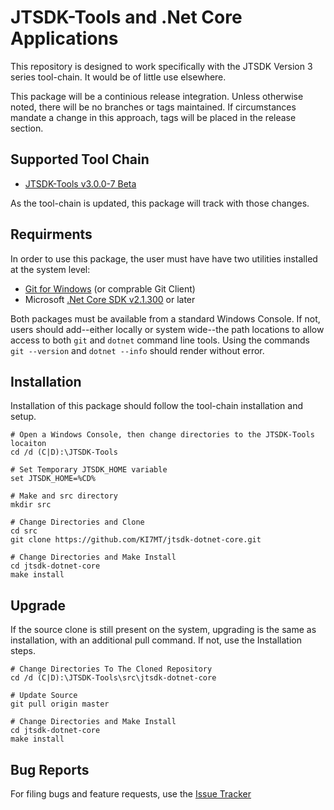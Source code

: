 # JTSDK-Tools and .Net Core Applications
This repository is designed to work specifically with the JTSDK Version 3 series
tool-chain. It would be of little use elsewhere.

This package will be a continious release integration. Unless otherwise
noted, there will be no branches or tags maintained. If circumstances mandate a
change in this approach, tags will be placed in the release section.

## Supported Tool Chain
* [JTSDK-Tools v3.0.0-7 Beta](https://sourceforge.net/projects/jtsdk/files/win32/3.0.0/beta-testing/)

As the tool-chain is updated, this package will track with those changes.

## Requirments
In order to use this package, the user must have have two utilities installed at
the system level:
* [Git for Windows](https://git-scm.com/) (or comprable Git Client)
* Microsoft [.Net Core SDK v2.1.300](https://www.microsoft.com/net/download/windows)
or later

Both packages must be available from a standard Windows Console. If not, users
should add--either locally or system wide--the path locations to allow access to
both `git` and `dotnet` command line tools. Using the commands `git --version`
and `dotnet --info` should render without error.

## Installation
Installation of this package should follow the tool-chain installation and
setup.

```
# Open a Windows Console, then change directories to the JTSDK-Tools locaiton
cd /d (C|D):\JTSDK-Tools

# Set Temporary JTSDK_HOME variable
set JTSDK_HOME=%CD%

# Make and src directory
mkdir src

# Change Directories and Clone
cd src
git clone https://github.com/KI7MT/jtsdk-dotnet-core.git

# Change Directories and Make Install
cd jtsdk-dotnet-core
make install
```

## Upgrade
If the source clone is still present on the system, upgrading is the same as installation, with an additional pull command. If not, use the Installation steps.
```
# Change Directories To The Cloned Repository
cd /d (C|D):\JTSDK-Tools\src\jtsdk-dotnet-core

# Update Source
git pull origin master

# Change Directories and Make Install
cd jtsdk-dotnet-core
make install
```

## Bug Reports
For filing bugs and feature requests, use the [Issue Tracker](https://github.com/KI7MT/jtsdk-dotnet-core/issues)

